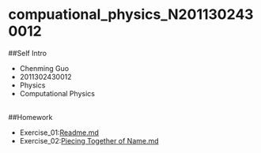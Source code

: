# compuational_physics_N2011302430012

##Self Intro
* Chenming Guo<br>
* 2011302430012
* Physics
* Computational Physics
<br/><br/>

##Homework
* Exercise_01:[Readme.md](https://github.com/gcmcpwork/compuational_physics_N2011302430012/blob/master/README.md)
* Exercise_02:[Piecing Together of Name.md](https://github.com/gcmcpwork/compuational_physics_N2011302430012/blob/master/Piecing%20Together%20of%20Name.md)

